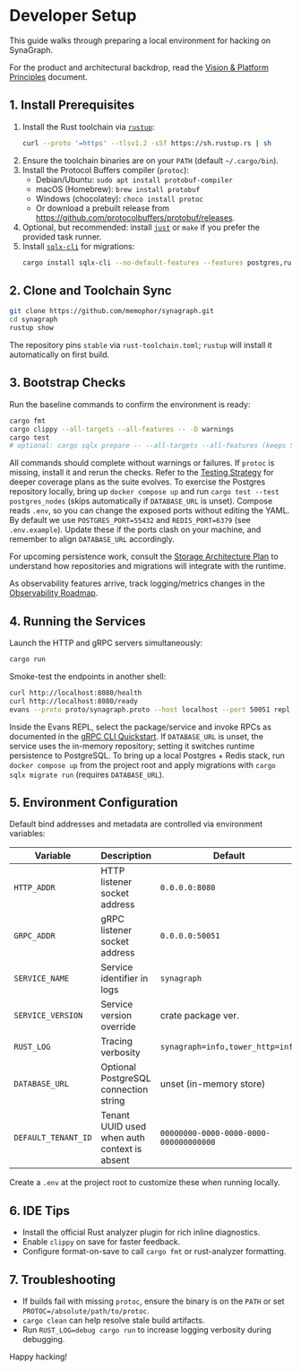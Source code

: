 <!-- SynaGraph is open-source under the Apache License 2.0; see LICENSE for usage and contributions. -->
# Developer Setup

This guide walks through preparing a local environment for hacking on SynaGraph.

For the product and architectural backdrop, read the [Vision & Platform Principles](vision.md) document.

## 1. Install Prerequisites

1. Install the Rust toolchain via [`rustup`](https://rustup.rs):
   ```bash
   curl --proto '=https' --tlsv1.2 -sSf https://sh.rustup.rs | sh
   ```
2. Ensure the toolchain binaries are on your `PATH` (default `~/.cargo/bin`).
3. Install the Protocol Buffers compiler (`protoc`):
   - Debian/Ubuntu: `sudo apt install protobuf-compiler`
   - macOS (Homebrew): `brew install protobuf`
   - Windows (chocolatey): `choco install protoc`
   - Or download a prebuilt release from <https://github.com/protocolbuffers/protobuf/releases>.
4. Optional, but recommended: install [`just`](https://github.com/casey/just) or `make` if you prefer the provided task runner.
5. Install [`sqlx-cli`](https://github.com/launchbadge/sqlx/tree/master/sqlx-cli) for migrations:
   ```bash
   cargo install sqlx-cli --no-default-features --features postgres,runtime-tokio-rustls
   ```

## 2. Clone and Toolchain Sync

```bash
git clone https://github.com/memophor/synagraph.git
cd synagraph
rustup show
```
The repository pins `stable` via `rust-toolchain.toml`; `rustup` will install it automatically on first build.

## 3. Bootstrap Checks

Run the baseline commands to confirm the environment is ready:

```bash
cargo fmt
cargo clippy --all-targets --all-features -- -D warnings
cargo test
# optional: cargo sqlx prepare -- --all-targets --all-features (keeps SQL checked in CI)
```
All commands should complete without warnings or failures. If `protoc` is missing, install it and rerun the checks.
Refer to the [Testing Strategy](testing.md) for deeper coverage plans as the suite evolves.
To exercise the Postgres repository locally, bring up `docker compose up` and run `cargo test --test postgres_nodes` (skips automatically if `DATABASE_URL` is unset).
Compose reads `.env`, so you can change the exposed ports without editing the YAML. By default we use `POSTGRES_PORT=55432` and `REDIS_PORT=6379` (see `.env.example`). Update these if the ports clash on your machine, and remember to align `DATABASE_URL` accordingly.

For upcoming persistence work, consult the [Storage Architecture Plan](storage_plan.md) to understand how repositories and migrations will integrate with the runtime.

As observability features arrive, track logging/metrics changes in the [Observability Roadmap](observability.md).

## 4. Running the Services

Launch the HTTP and gRPC servers simultaneously:

```bash
cargo run
```

Smoke-test the endpoints in another shell:

```bash
curl http://localhost:8080/health
curl http://localhost:8080/ready
evans --proto proto/synagraph.proto --host localhost --port 50051 repl
```

Inside the Evans REPL, select the package/service and invoke RPCs as documented in the [gRPC CLI Quickstart](grpc_cli.md).
If `DATABASE_URL` is unset, the service uses the in-memory repository; setting it switches runtime persistence to PostgreSQL.
To bring up a local Postgres + Redis stack, run `docker compose up` from the project root and apply migrations with `cargo sqlx migrate run` (requires `DATABASE_URL`).

## 5. Environment Configuration

Default bind addresses and metadata are controlled via environment variables:

| Variable        | Description                    | Default            |
|-----------------|--------------------------------|--------------------|
| `HTTP_ADDR`     | HTTP listener socket address   | `0.0.0.0:8080`     |
| `GRPC_ADDR`     | gRPC listener socket address   | `0.0.0.0:50051`    |
| `SERVICE_NAME`  | Service identifier in logs     | `synagraph`        |
| `SERVICE_VERSION` | Service version override     | crate package ver. |
| `RUST_LOG`        | Tracing verbosity             | `synagraph=info,tower_http=info` |
| `DATABASE_URL`    | Optional PostgreSQL connection string | unset (in-memory store) |
| `DEFAULT_TENANT_ID` | Tenant UUID used when auth context is absent | `00000000-0000-0000-0000-000000000000` |

Create a `.env` at the project root to customize these when running locally.

## 6. IDE Tips

- Install the official Rust analyzer plugin for rich inline diagnostics.
- Enable `clippy` on save for faster feedback.
- Configure format-on-save to call `cargo fmt` or rust-analyzer formatting.

## 7. Troubleshooting

- If builds fail with missing `protoc`, ensure the binary is on the `PATH` or set `PROTOC=/absolute/path/to/protoc`.
- `cargo clean` can help resolve stale build artifacts.
- Run `RUST_LOG=debug cargo run` to increase logging verbosity during debugging.

Happy hacking!
